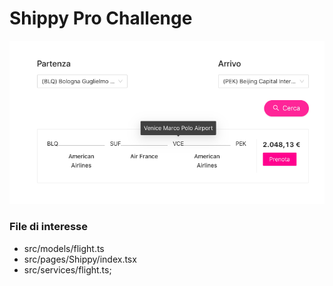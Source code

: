 # Shippy Pro Challenge
![Screenshot](/src/assets/screenshot.png?raw=true "ShippyPro")
### File di interesse
- src/models/flight.ts
- src/pages/Shippy/index.tsx
- src/services/flight.ts;